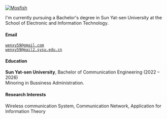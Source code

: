 [![Mosfish](https://img.shields.io/badge/XX-github-blue?logo=github)](https://github.com/XX)

I'm currently pursuing a Bachelor's degree in Sun Yat-sen University at the School of Electronic and Information Technology.

#### Email  
<code>wenxy59@gmail.com</code>  
<code>wenxy59@mail2.sysu.edu.cn</code>

#### Education  

**Sun Yat-sen University**, Bachelor of Communication Engineering (2022 – 2026)  
Minoring in Bussiness Administration.

#### Research Interests  
Wireless communication System, Communication Network, Application for Information Theory